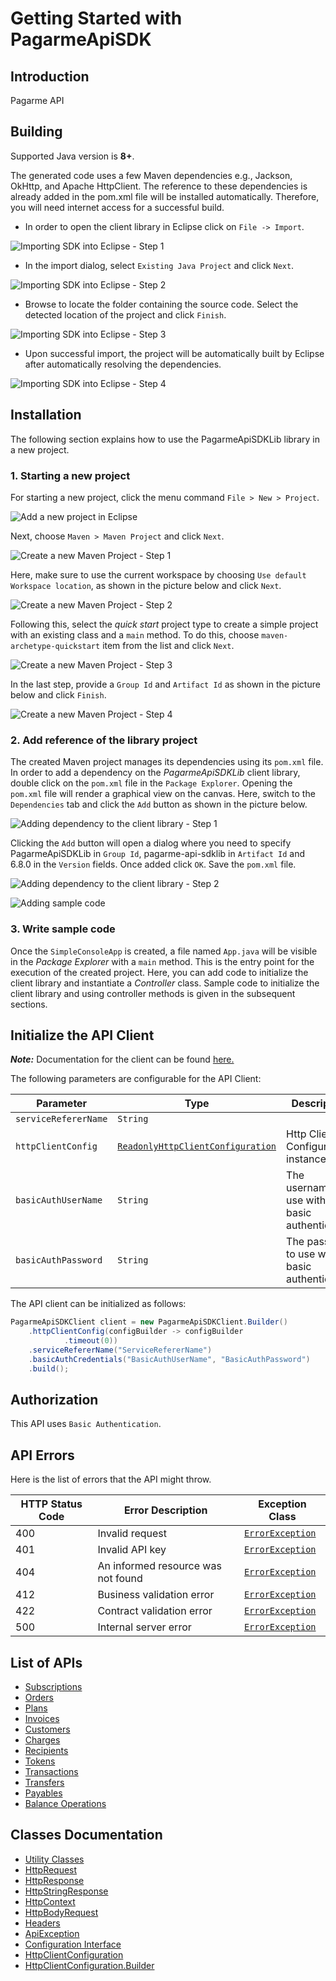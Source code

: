 
# Getting Started with PagarmeApiSDK

## Introduction

Pagarme API

## Building

Supported Java version is **8+**.

The generated code uses a few Maven dependencies e.g., Jackson, OkHttp,
and Apache HttpClient. The reference to these dependencies is already
added in the pom.xml file will be installed automatically. Therefore,
you will need internet access for a successful build.

* In order to open the client library in Eclipse click on `File -> Import`.

![Importing SDK into Eclipse - Step 1](https://apidocs.io/illustration/java?workspaceFolder=PagarmeApiSDK-Java&workspaceName=PagarmeApiSDK&projectName=PagarmeApiSDKLib&rootNamespace=me.pagar.api&groupId=PagarmeApiSDKLib&artifactId=pagarme-api-sdklib&version=6.8.0&step=import0)

* In the import dialog, select `Existing Java Project` and click `Next`.

![Importing SDK into Eclipse - Step 2](https://apidocs.io/illustration/java?workspaceFolder=PagarmeApiSDK-Java&workspaceName=PagarmeApiSDK&projectName=PagarmeApiSDKLib&rootNamespace=me.pagar.api&groupId=PagarmeApiSDKLib&artifactId=pagarme-api-sdklib&version=6.8.0&step=import1)

* Browse to locate the folder containing the source code. Select the detected location of the project and click `Finish`.

![Importing SDK into Eclipse - Step 3](https://apidocs.io/illustration/java?workspaceFolder=PagarmeApiSDK-Java&workspaceName=PagarmeApiSDK&projectName=PagarmeApiSDKLib&rootNamespace=me.pagar.api&groupId=PagarmeApiSDKLib&artifactId=pagarme-api-sdklib&version=6.8.0&step=import2)

* Upon successful import, the project will be automatically built by Eclipse after automatically resolving the dependencies.

![Importing SDK into Eclipse - Step 4](https://apidocs.io/illustration/java?workspaceFolder=PagarmeApiSDK-Java&workspaceName=PagarmeApiSDK&projectName=PagarmeApiSDKLib&rootNamespace=me.pagar.api&groupId=PagarmeApiSDKLib&artifactId=pagarme-api-sdklib&version=6.8.0&step=import3)

## Installation

The following section explains how to use the PagarmeApiSDKLib library in a new project.

### 1. Starting a new project

For starting a new project, click the menu command `File > New > Project`.

![Add a new project in Eclipse](https://apidocs.io/illustration/java?workspaceFolder=PagarmeApiSDK-Java&workspaceName=PagarmeApiSDK&projectName=PagarmeApiSDKLib&rootNamespace=me.pagar.api&groupId=PagarmeApiSDKLib&artifactId=pagarme-api-sdklib&version=6.8.0&step=createNewProject0)

Next, choose `Maven > Maven Project` and click `Next`.

![Create a new Maven Project - Step 1](https://apidocs.io/illustration/java?workspaceFolder=PagarmeApiSDK-Java&workspaceName=PagarmeApiSDK&projectName=PagarmeApiSDKLib&rootNamespace=me.pagar.api&groupId=PagarmeApiSDKLib&artifactId=pagarme-api-sdklib&version=6.8.0&step=createNewProject1)

Here, make sure to use the current workspace by choosing `Use default Workspace location`, as shown in the picture below and click `Next`.

![Create a new Maven Project - Step 2](https://apidocs.io/illustration/java?workspaceFolder=PagarmeApiSDK-Java&workspaceName=PagarmeApiSDK&projectName=PagarmeApiSDKLib&rootNamespace=me.pagar.api&groupId=PagarmeApiSDKLib&artifactId=pagarme-api-sdklib&version=6.8.0&step=createNewProject2)

Following this, select the *quick start* project type to create a simple project with an existing class and a `main` method. To do this, choose `maven-archetype-quickstart` item from the list and click `Next`.

![Create a new Maven Project - Step 3](https://apidocs.io/illustration/java?workspaceFolder=PagarmeApiSDK-Java&workspaceName=PagarmeApiSDK&projectName=PagarmeApiSDKLib&rootNamespace=me.pagar.api&groupId=PagarmeApiSDKLib&artifactId=pagarme-api-sdklib&version=6.8.0&step=createNewProject3)

In the last step, provide a `Group Id` and `Artifact Id` as shown in the picture below and click `Finish`.

![Create a new Maven Project - Step 4](https://apidocs.io/illustration/java?workspaceFolder=PagarmeApiSDK-Java&workspaceName=PagarmeApiSDK&projectName=PagarmeApiSDKLib&rootNamespace=me.pagar.api&groupId=PagarmeApiSDKLib&artifactId=pagarme-api-sdklib&version=6.8.0&step=createNewProject4)

### 2. Add reference of the library project

The created Maven project manages its dependencies using its `pom.xml` file. In order to add a dependency on the *PagarmeApiSDKLib* client library, double click on the `pom.xml` file in the `Package Explorer`. Opening the `pom.xml` file will render a graphical view on the canvas. Here, switch to the `Dependencies` tab and click the `Add` button as shown in the picture below.

![Adding dependency to the client library - Step 1](https://apidocs.io/illustration/java?workspaceFolder=PagarmeApiSDK-Java&workspaceName=PagarmeApiSDK&projectName=PagarmeApiSDKLib&rootNamespace=me.pagar.api&groupId=PagarmeApiSDKLib&artifactId=pagarme-api-sdklib&version=6.8.0&step=testProject0)

Clicking the `Add` button will open a dialog where you need to specify PagarmeApiSDKLib in `Group Id`, pagarme-api-sdklib in `Artifact Id` and 6.8.0 in the `Version` fields. Once added click `OK`. Save the `pom.xml` file.

![Adding dependency to the client library - Step 2](https://apidocs.io/illustration/java?workspaceFolder=PagarmeApiSDK-Java&workspaceName=PagarmeApiSDK&projectName=PagarmeApiSDKLib&rootNamespace=me.pagar.api&groupId=PagarmeApiSDKLib&artifactId=pagarme-api-sdklib&version=6.8.0&step=testProject1)

![Adding sample code](https://apidocs.io/illustration/java?workspaceFolder=PagarmeApiSDK-Java&workspaceName=PagarmeApiSDK&projectName=PagarmeApiSDKLib&rootNamespace=me.pagar.api&groupId=PagarmeApiSDKLib&artifactId=pagarme-api-sdklib&version=6.8.0&step=testProject2)

### 3. Write sample code

Once the `SimpleConsoleApp` is created, a file named `App.java` will be visible in the *Package Explorer* with a `main` method. This is the entry point for the execution of the created project.
Here, you can add code to initialize the client library and instantiate a *Controller* class. Sample code to initialize the client library and using controller methods is given in the subsequent sections.

## Initialize the API Client

**_Note:_** Documentation for the client can be found [here.](doc/client.md)

The following parameters are configurable for the API Client:

| Parameter | Type | Description |
|  --- | --- | --- |
| `serviceRefererName` | `String` |  |
| `httpClientConfig` | [`ReadonlyHttpClientConfiguration`](__base_path/http-client-configuration.md) | Http Client Configuration instance. |
| `basicAuthUserName` | `String` | The username to use with basic authentication |
| `basicAuthPassword` | `String` | The password to use with basic authentication |

The API client can be initialized as follows:

```java
PagarmeApiSDKClient client = new PagarmeApiSDKClient.Builder()
    .httpClientConfig(configBuilder -> configBuilder
            .timeout(0))
    .serviceRefererName("ServiceRefererName")
    .basicAuthCredentials("BasicAuthUserName", "BasicAuthPassword")
    .build();
```

## Authorization

This API uses `Basic Authentication`.

## API Errors

Here is the list of errors that the API might throw.

| HTTP Status Code | Error Description | Exception Class |
|  --- | --- | --- |
| 400 | Invalid request | [`ErrorException`](doc/models/error-exception.md) |
| 401 | Invalid API key | [`ErrorException`](doc/models/error-exception.md) |
| 404 | An informed resource was not found | [`ErrorException`](doc/models/error-exception.md) |
| 412 | Business validation error | [`ErrorException`](doc/models/error-exception.md) |
| 422 | Contract validation error | [`ErrorException`](doc/models/error-exception.md) |
| 500 | Internal server error | [`ErrorException`](doc/models/error-exception.md) |

## List of APIs

* [Subscriptions](doc/controllers/subscriptions.md)
* [Orders](doc/controllers/orders.md)
* [Plans](doc/controllers/plans.md)
* [Invoices](doc/controllers/invoices.md)
* [Customers](doc/controllers/customers.md)
* [Charges](doc/controllers/charges.md)
* [Recipients](doc/controllers/recipients.md)
* [Tokens](doc/controllers/tokens.md)
* [Transactions](doc/controllers/transactions.md)
* [Transfers](doc/controllers/transfers.md)
* [Payables](doc/controllers/payables.md)
* [Balance Operations](doc/controllers/balance-operations.md)

## Classes Documentation

* [Utility Classes](doc/utility-classes.md)
* [HttpRequest](doc/http-request.md)
* [HttpResponse](doc/http-response.md)
* [HttpStringResponse](doc/http-string-response.md)
* [HttpContext](doc/http-context.md)
* [HttpBodyRequest](doc/http-body-request.md)
* [Headers](doc/headers.md)
* [ApiException](doc/api-exception.md)
* [Configuration Interface](doc/configuration-interface.md)
* [HttpClientConfiguration](doc/http-client-configuration.md)
* [HttpClientConfiguration.Builder](doc/http-client-configuration-builder.md)

